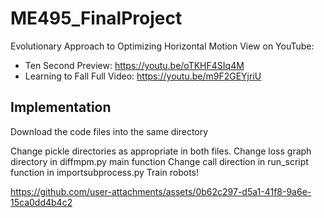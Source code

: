 # ME495_FinalProject
Evolutionary Approach to Optimizing Horizontal Motion
View on YouTube:
  - Ten Second Preview: https://youtu.be/oTKHF4SIq4M
  - Learning to Fall Full Video: https://youtu.be/m9F2GEYjriU

## Implementation
Download the code files into the same directory

Change pickle directories as appropriate in both files.
Change loss graph directory in diffmpm.py main function
Change call direction in run_script function in importsubprocess.py
Train robots!

https://github.com/user-attachments/assets/0b62c297-d5a1-41f8-9a6e-15ca0dd4b4c2

